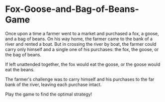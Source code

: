 # Fox-Goose-and-Bag-of-Beans-Game


Once upon a time a farmer went to a market and purchased a fox, a goose, and a bag of beans. On his way home, the farmer came to the bank of a river and rented a boat. But in crossing the river by boat, the farmer could carry only himself and a single one of his purchases: the fox, the goose, or the bag of beans.

If left unattended together, the fox would eat the goose, or the goose would eat the beans.

The farmer's challenge was to carry himself and his purchases to the far bank of the river, leaving each purchase intact.

Play the game to find the optimal strategy!



